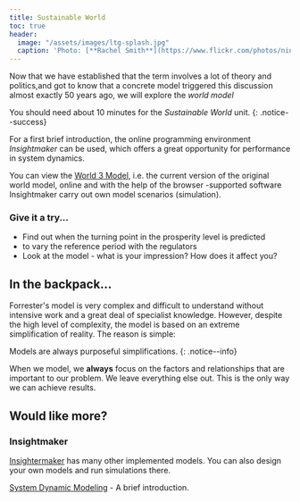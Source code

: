 ```yaml
---
title: Sustainable World
toc: true
header:
  image: "/assets/images/ltg-splash.jpg"
  caption: 'Photo: [**Rachel Smith**](https://www.flickr.com/photos/ninmah/)'  
---
```



Now that we have established that the term involves a lot of theory and politics,and got to know that a concrete model triggered this discussion almost exactly 50 years ago, we will explore the *world model*
<!--more-->

You should need about 10 minutes for the *Sustainable World* unit.
{: .notice--success}

For a first brief introduction, the online programming environment *Insightmaker* can be used, which offers a great opportunity for performance in system dynamics.

You can view the [World 3 Model](https://insightmaker.com/insight/1954/The-World3-Model-Classic-World-Simulation), i.e. the current version of the original world model, online and with the help of the browser -supported software Insightmaker carry out own model scenarios (simulation).

### Give it a try...

* Find out when the turning point in the prosperity level is predicted
* to vary the reference period with the regulators
* Look at the model - what is your impression? How does it affect you?

## In the backpack...

Forrester's model is very complex and difficult to understand without intensive work and a great deal of specialist knowledge. However, despite the high level of complexity, the model is based on an extreme simplification of reality. The reason is simple:

Models are always purposeful simplifications.
{: .notice--info}

When we model, we **always** focus on the factors and relationships that are important to our problem. We leave everything else out. This is the only way we can achieve results.

## Would like more?

### Insightmaker
[Insightermaker](https://insightmaker.com/) has many other implemented models. You can also design your own models and run simulations there.

[System Dynamic Modeling](https://www.youtube.com/watch?v=AnTwZVviXyY&t=627s) - A brief introduction.





